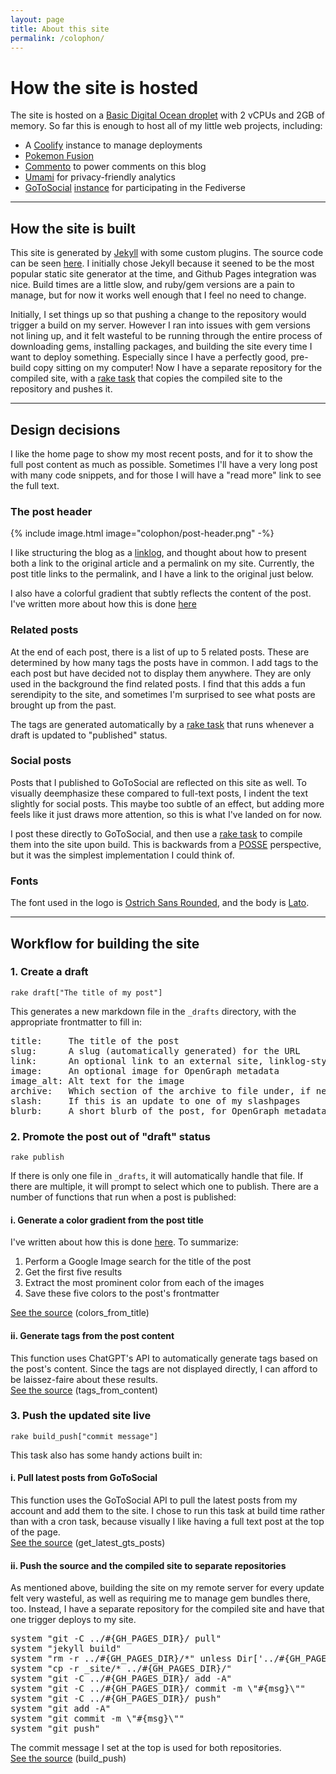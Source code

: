 ```yaml
---
layout: page
title: About this site
permalink: /colophon/
---
```


<div class="post-banner" style="background-image:linear-gradient(-45deg, #B85959, #B3CECB, #415974, #59586B, #B7C0C9)"></div>

# How the site is hosted

The site is hosted on a [Basic Digital Ocean droplet](https://www.digitalocean.com/products/droplets) with 2 vCPUs and 2GB of memory. So far this is enough to host all of my little web projects, including:

- A [Coolify](https://coolify.io) instance to manage deployments 
- [Pokemon Fusion](https://pokemon.alexonsager.net)
- [Commento](https://www.commento.io) to power comments on this blog
- [Umami](https://umami.is) for privacy-friendly analytics
- [GoToSocial](https://gotosocial.org) [instance](https://gts.invisibleparade.com/@alex) for participating in the Fediverse

<hr />

## How the site is built

This site is generated by [Jekyll](https://jekyllrb.com) with some custom plugins. The source code can be seen [here](https://github.com/aonsager/aonsager.github.io). I initially chose Jekyll because it seened to be the most popular static site generator at the time, and Github Pages integration was nice. Build times are a little slow, and ruby/gem versions are a pain to manage, but for now it works well enough that I feel no need to change.

Initially, I set things up so that pushing a change to the repository would trigger a build on my server. However I ran into issues with gem versions not lining up, and it felt wasteful to be running through the entire process of downloading gems, installing packages, and building the site every time I want to deploy something. Especially since I have a perfectly good, pre-build copy sitting on my computer!
Now I have a separate repository for the compiled site, with a [rake task](https://github.com/aonsager/aonsager.github.io/blob/main/Rakefile) that copies the compiled site to the repository and pushes it.

<hr />

## Design decisions

I like the home page to show my most recent posts, and for it to show the full post content as much as possible. Sometimes I'll have a very long post with many code snippets, and for those I will have a "read more" link to see the full text.

### The post header

<div class="indent">

<div class="callout">
    {% include image.html image="colophon/post-header.png" -%}
</div>

<p>I like structuring the blog as a <a href="https://en.wikipedia.org/wiki/Linklog">linklog</a>, and thought about how to present both a link to the original article and a permalink on my site. Currently, the post title links to the permalink, and I have a link to the original just below.</p>

<p>I also have a colorful gradient that subtly reflects the content of the post. I've written more about how this is done <a href="/2019/03/20/adding-color-to-posts-automatically">here</a></p>

</div>

### Related posts

<div class="indent">

<p>At the end of each post, there is a list of up to 5 related posts. These are determined by how many tags the posts have in common. I add tags to the each post but have decided not to display them anywhere. They are only used in the background the find related posts. I find that this adds a fun serendipity to the site, and sometimes I'm surprised to see what posts are brought up from the past.</p>

<p>The tags are generated automatically by a <a href="#tags_from_content">rake task</a> that runs whenever a draft is updated to "published" status.</p>

</div>

### Social posts

<div class="indent">

<p>Posts that I published to GoToSocial are reflected on this site as well. To visually deemphasize these compared to full-text posts, I indent the text slightly for social posts. This maybe too subtle of an effect, but adding more feels like it just draws more attention, so this is what I've landed on for now.</p>

<p>I post these directly to GoToSocial, and then use a <a href="#get_latest_gts_posts">rake task</a> to compile them into the site upon build. This is backwards from a <a href="https://indieweb.org/POSSE">POSSE</a> perspective, but it was the simplest implementation I could think of.</p>

</div>

### Fonts

<div class="indent">

<p>The font used in the logo is <a href="https://www.theleagueofmoveabletype.com/ostrich-sans?style=black">Ostrich Sans Rounded</a>, and the body is <a href="https://fonts.google.com/specimen/Lato">Lato</a>.</p>

</div>

<hr />


## Workflow for building the site

### 1. Create a draft

<div class="indent">

<p><code>rake draft["The title of my post"]</code></p>

<p>This generates a new markdown file in the <code>_drafts</code> directory, with the appropriate frontmatter to fill in:</p>

<pre>
title:     The title of the post
slug:      A slug (automatically generated) for the URL
link:      An optional link to an external site, linklog-style
image:     An optional image for OpenGraph metadata
image_alt: Alt text for the image
archive:   Which section of the archive to file under, if needed
slash:     If this is an update to one of my slashpages
blurb:     A short blurb of the post, for OpenGraph metadata
</pre>

</div>

### 2. Promote the post out of "draft" status

<div class="indent">

<p><code>rake publish</code></p>

<p>If there is only one file in <code>_drafts</code>, it will automatically handle that file. If there are multiple, it will prompt to select which one to publish. There are a number of functions that run when a post is published:</p>

<h4>i. Generate a color gradient from the post title</h4>

<div class="indent">

<p>I've written about how this is done <a href="/2019/03/20/adding-color-to-posts-automatically">here</a>. To summarize:</p>

<ol>
<li>Perform a Google Image search for the title of the post</li>
<li>Get the first five results</li>
<li>Extract the most prominent color from each of the images</li>
<li>Save these five colors to the post's frontmatter</li>
</ol>

<p><a href="https://github.com/aonsager/aonsager.github.io/blob/main/Rakefile">See the source</a> (colors_from_title)</p>

</div>

<h4 id="tags_from_content">ii. Generate tags from the post content</h4>

<div class="indent">

<p>
    This function uses ChatGPT's API to automatically generate tags based on the post's content. Since the tags are not displayed directly, I can afford to be laissez-faire about these results.
    <br />
    <a href="https://github.com/aonsager/aonsager.github.io/blob/main/Rakefile">See the source</a> (tags_from_content)
</p>

</div>
</div>

### 3. Push the updated site live

<div class="indent">

<p><code>rake build_push["commit message"]</code></p>

<p>This task also has some handy actions built in:</p>

<h4 id="get_latest_gts_posts">i. Pull latest posts from GoToSocial</h4> 

<div class="indent">
<p>
    This function uses the GoToSocial API to pull the latest posts from my account and add them to the site. I chose to run this task at build time rather than with a cron task, because visually I like having a full text post at the top of the page.
    <br />
    <a href="https://github.com/aonsager/aonsager.github.io/blob/main/Rakefile">See the source</a> (get_latest_gts_posts)
</p>
</div>

<h4>ii. Push the source and the compiled site to separate repositories</h4>

<div class="indent">
<p>As mentioned above, building the site on my remote server for every update felt very wasteful, as well as requiring me to manage gem bundles there, too. Instead, I have a separate repository for the compiled site and have that one trigger deploys to my site. </p>

<pre>
system "git -C ../#{GH_PAGES_DIR}/ pull"
system "jekyll build"
system "rm -r ../#{GH_PAGES_DIR}/*" unless Dir['../#{GH_PAGES_DIR}/*'].empty?
system "cp -r _site/* ../#{GH_PAGES_DIR}/"
system "git -C ../#{GH_PAGES_DIR}/ add -A"
system "git -C ../#{GH_PAGES_DIR}/ commit -m \"#{msg}\""
system "git -C ../#{GH_PAGES_DIR}/ push"
system "git add -A"
system "git commit -m \"#{msg}\""
system "git push"
</pre>

<p>
    The commit message I set at the top is used for both repositories.
    <br />
    <a href="https://github.com/aonsager/aonsager.github.io/blob/main/Rakefile">See the source</a> (build_push)
</p>
</div>

</div>